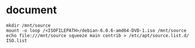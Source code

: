 document
========

	mkdir /mnt/source
	mount -o loop /<ISOFILEPATH>/debian-6.0.6-amd64-DVD-1.iso /mnt/source
	echo file:///mnt/source squeeze main contrib > /etc/apt/source.list.d/    ISO.list
